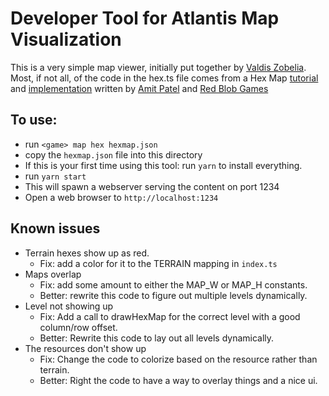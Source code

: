 # Developer Tool for Atlantis Map Visualization

This is a very simple map viewer, initially put together by
[Valdis Zobelia](https://github.com/valdisz).  Most, if not all, of the code in the hex.ts file comes from a Hex Map [tutorial](https://www.redblobgames.com/grids/hexagons/) and [implementation](https://www.redblobgames.com/grids/hexagons/implementation.html) written by [Amit Patel](http://www-cs-students.stanford.edu/~amitp/) and [Red Blob Games](https://www.redblobgames.com/)

## To use:
* run `<game> map hex hexmap.json`
* copy the `hexmap.json` file into this directory
* If this is your first time using this tool: run `yarn` to install everything.
* run `yarn start`
* This will spawn a webserver serving the content on port 1234
* Open a web browser to `http://localhost:1234`


## Known issues
* Terrain hexes show up as red.
  * Fix: add a color for it to the TERRAIN mapping in `index.ts`
* Maps overlap
  * Fix: add some amount to either the MAP_W or MAP_H constants.
  * Better: rewrite this code to figure out multiple levels dynamically.
* Level not showing up
  * Fix: Add a call to drawHexMap for the correct level with a good column/row
    offset.
  * Better: Rewrite this code to lay out all levels dynamically.
* The resources don't show up
  * Fix: Change the code to colorize based on the resource rather than terrain.
  * Better: Right the code to have a way to overlay things and a nice ui.
  